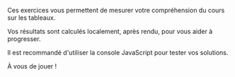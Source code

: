 Ces exercices vous permettent de mesurer votre compréhension du cours sur les tableaux.

Vos résultats sont calculés localement, après rendu, pour vous aider à progresser.

Il est recommandé d'utiliser la console JavaScript pour tester vos solutions.

À vous de jouer !
